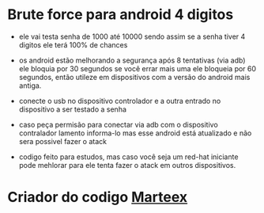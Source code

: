 # Brute force para android 4 digitos

* ele vai testa senha de 1000 até 10000 sendo assim se a senha tiver 4 digitos ele terá 100% de chances

* os android estão melhorando a segurança após 8 tentativas (via adb) ele bloquia por 30 segundos se você errar mais uma ele bloqueia por 60 segundos, então utileze em dispositivos com a versão do android mais antiga.

* conecte o usb no dispositivo controlador e a outra entrado no dispositivo a ser testado a senha

* caso peça permisão para conectar via adb com o dispositivo contralador lamento informa-lo mas esse android está atualizado e não sera possivel fazer o atack

* codigo feito para estudos, mas caso você seja um red-hat iniciante pode mehlorar para ele tenta fazer o atack em outros dispositivos.


# Criador do codigo [Marteex](https://coffemarteex.netlify.app/)
